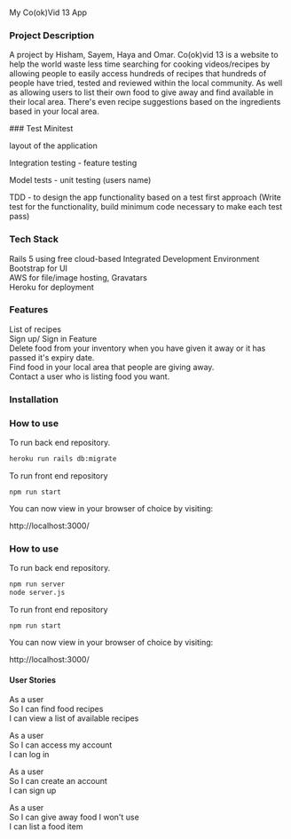 ###
My Co(ok)Vid 13 App

### Project Description
A project by Hisham, Sayem, Haya and Omar.  Co(ok)vid 13 is a website to help the world waste less time searching for cooking videos/recipes by allowing people to easily access hundreds of recipes that hundreds of people have tried, tested and reviewed within the local community.
As well as allowing users to list their own food to give away and find available in their local area. There's even recipe suggestions based on the ingredients based in your local area.

### Test
Minitest

layout of the application

Integration testing - feature testing

Model tests - unit testing (users name)

TDD - to design the app functionality based on a test first approach (Write test for the functionality, build minimum code necessary to make each test pass)

### Tech Stack
Rails 5 using free cloud-based Integrated Development Environment  <br>
Bootstrap for UI <br>
AWS for file/image hosting, Gravatars <br>
Heroku for deployment <br>


### Features
List of recipes <br>
Sign up/ Sign in Feature <br>
Delete food from your inventory when you have given it away or it has passed it's expiry date. <br>
Find food in your local area that people are giving away. <br>
Contact a user who is listing food you want. <br>
### Installation




### How to use

To run back end repository.
```bash
heroku run rails db:migrate
```

To run front end repository
```
npm run start
```

You can now view in your browser of choice by visiting:

http://localhost:3000/

### How to use

To run back end repository.
```bash
npm run server
node server.js
```

To run front end repository
```
npm run start
```

You can now view in your browser of choice by visiting:

http://localhost:3000/

#### User Stories

As a user <br>
So I can find food recipes  <br>
I can view a list of available recipes <br>

As a user <br>
So I can access my account <br>
I can log in <br>

As a user <br>
So I can create an account <br>
I can sign up <br>

As a user <br>
So I can give away food I won't use <br>
I can list a food item <br>
